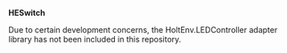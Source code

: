 **HESwitch**

Due to certain development concerns, the HoltEnv.LEDController adapter library has not been included in this repository.
